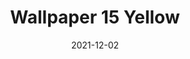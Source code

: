 ---
title: Wallpaper 15 Yellow
description: Minimalistic 3.5-inch Floppy 
keywords: minimalistic, floppy, disk, wallpaper, yellow, 3.5-inch, 5120x2880, desktop, wallpapers
id: 15
variant: yellow
resolution: 5120x2880
date: 2021-12-02
---